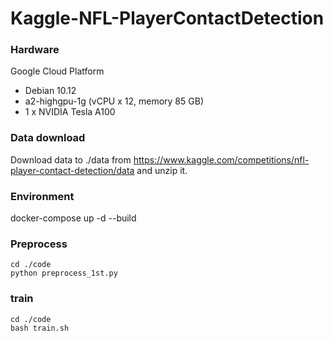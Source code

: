 # Kaggle-NFL-PlayerContactDetection

### Hardware
Google Cloud Platform
* Debian 10.12
* a2-highgpu-1g (vCPU x 12, memory 85 GB)
* 1 x NVIDIA Tesla A100

### Data download
Download data to ./data from https://www.kaggle.com/competitions/nfl-player-contact-detection/data and unzip it.

### Environment
docker-compose up -d --build

### Preprocess
```
cd ./code
python preprocess_1st.py
```

### train
```
cd ./code
bash train.sh
```
